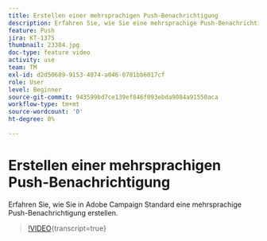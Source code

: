 ```yaml
---
title: Erstellen einer mehrsprachigen Push-Benachrichtigung
description: Erfahren Sie, wie Sie eine mehrsprachige Push-Benachrichtigung erstellen.
feature: Push
jira: KT-1375
thumbnail: 23304.jpg
doc-type: feature video
activity: use
team: TM
exl-id: d2d50689-9153-4074-a046-0701bb6017cf
role: User
level: Beginner
source-git-commit: 943599bd7ce139ef846f093ebda9084a91550aca
workflow-type: tm+mt
source-wordcount: '0'
ht-degree: 0%

---
```


# Erstellen einer mehrsprachigen Push-Benachrichtigung

Erfahren Sie, wie Sie in Adobe Campaign Standard eine mehrsprachige Push-Benachrichtigung erstellen.

>[!VIDEO](https://video.tv.adobe.com/v/23304?learn=on){transcript=true}
